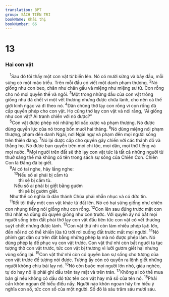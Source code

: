 ```yaml
---
translation: BPT
group: SÁCH TIÊN TRI
bookName: Khải thị 
bookNumber: 66
---
```


<div class="title"><h1>13</h1><h3>Hai con vật</h3></div>
<span class="verse kh_13_1"> <sup>1</sup>Sau đó tôi thấy một con vật từ biển lên. Nó có mười sừng và bảy đầu, mỗi sừng có một mão triều. Trên mỗi đầu có viết một danh phạm thượng.</span>
<span class="verse kh_13_2"><sup>2</sup>Nó giống như con beo, chân như chân gấu và miệng như miệng sư tử. Con rồng cho nó mọi quyền thế và ngôi.</span>
<span class="verse kh_13_3"><sup>3</sup>Một trong những đầu của con vật trông giống như đã chết vì một vết thương nhưng được chữa lành, cho nên cả thế giới kinh ngạc và đi theo nó.</span>
<span class="verse kh_13_4"><sup>4</sup>Dân chúng thờ lạy con rồng vì con rồng đã cấp quyền phép cho con vật. Họ cũng thờ lạy con vật và nói rằng, “Ai giống như con vật? Ai tranh chiến với nó được?”<br/></span>
<span class="verse kh_13_5"> <sup>5</sup>Con vật được phép nói những lời xấc xược và phạm thượng. Nó được dùng quyền lực của nó trong bốn mươi hai tháng.</span>
<span class="verse kh_13_6"><sup>6</sup>Nó dùng miệng nói phạm thượng, phạm đến danh Ngài, nơi Ngài ngự và phạm đến mọi người sống trên thiên đàng.</span>
<span class="verse kh_13_7"><sup>7</sup>Nó lại được cấp cho quyền gây chiến với các thánh đồ và thắng họ. Nó được ban quyền trên mọi chi tộc, mọi dân, mọi thứ tiếng và mọi nước.</span>
<span class="verse kh_13_8"><sup>8</sup>Mọi người trên đất sẽ thờ lạy con vật tức là tất cả những người từ thuở sáng thế mà không có tên trong sách sự sống của Chiên Con. Chiên Con là Đấng đã bị giết.<br/></span>
<span class="verse kh_13_9"> <sup>9</sup>Ai có tai nghe, hãy lắng nghe:<br/></span>
<span class="verse kh_13_10">  <sup>10</sup>Nếu số ai phải bị cầm tù<br/>   thì sẽ bị cầm tù.<br/>  Nếu số ai phải bị giết bằng gươm<br/>   thì sẽ bị gươm giết.<br/> Như thế có nghĩa là dân thánh Chúa phải nhẫn nhục và có đức tin.<br/></span>
<span class="verse kh_13_11"> <sup>11</sup>Rồi tôi thấy một con vật khác từ đất lên. Nó có hai sừng giống như chiên con nhưng tiếng nói giống như con rồng.</span>
<span class="verse kh_13_12"><sup>12</sup>Con lên sau đứng trước mặt con thứ nhất và dùng đủ quyền giống như con trước. Với quyền ấy nó bắt mọi người sống trên đất phải thờ lạy con vật đầu tiên tức con vật có vết thương suýt chết nhưng được lành.</span>
<span class="verse kh_13_13"><sup>13</sup>Con vật thứ nhì còn làm nhiều phép lạ<a data-toggle="tooltip" data-placement="bottom" title="Những dấu lạ giả tạo—những điều kỳ diệu thực hiện do quyền năng của ma quỉ.">⚓</a> lớn, đến nỗi nó có thể khiến lửa từ trời rơi xuống đất trước mắt mọi người.</span>
<span class="verse kh_13_14"><sup>14</sup>Nó phỉnh gạt dân cư trên đất bằng những phép lạ mà nó được phép làm. Nó dùng phép lạ để phục vụ con vật trước. Con vật thứ nhì còn bắt người ta tạc tượng thờ con vật trước, tức con vật bị thương vì lưỡi gươm giết hại nhưng vùng sống lại.</span>
<span class="verse kh_13_15"><sup>15</sup>Con vật thứ nhì còn có quyền ban sự sống cho tượng của con vật trước để tượng nói được. Tượng ấy còn có quyền ra lệnh giết những người không chịu bái lạy nó.</span>
<span class="verse kh_13_16"><sup>16</sup>Nó còn buộc mọi người lớn nhỏ, giàu nghèo, tự do hay nô lệ phải ghi dấu trên tay mặt và trên trán.</span>
<span class="verse kh_13_17"><sup>17</sup>Không ai có thể mua bán gì nếu không có dấu đó tức tên con vật hay mã số của tên nó.</span>
<span class="verse kh_13_18"><sup>18</sup>Phải cần khôn ngoan để hiểu điều nầy. Người nào khôn ngoan hãy tìm hiểu ý nghĩa con số, tức con số của một người. Số đó là sáu trăm sáu mươi sáu.<br/></span>
